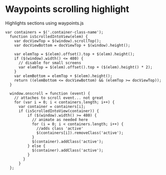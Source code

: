 # Waypoints scrolling highlight

Highlights sections using waypoints.js

    var containers = $('.container-class-name');
      function isScrolledIntoView(elem) {
        var docViewTop = $(window).scrollTop();
        var docViewBottom = docViewTop + $(window).height();

        var elemTop = $(elem).offset().top + $(elem).height();
        if ($(window).width() <= 480) {
          // disable for small screens
          var elemTop = $(elem).offset().top + ($(elem).height() * 2);
        }
        var elemBottom = elemTop + $(elem).height();
        return ((elemBottom <= docViewBottom) && (elemTop >= docViewTop));
      }

      window.onscroll = function (event) {
        // attaches to scroll event... not great
        for (var i = 0; i < containers.length; i++) {
          var container = containers[i];
          if (isScrolledIntoView(container)) {
              if ($(window).width() >= 480) {
                // animate as needed here
                for (i = 0; i < containers.length; i++) {
                  //adds class 'active'
                  $(containers[i]).removeClass('active');
                }
                $(container).addClass('active');
              } else {
                $(container).addClass('active');
              }
            }
          }
      };